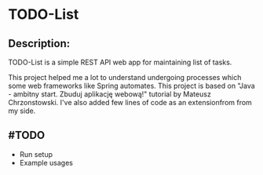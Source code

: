 # TODO-List

## Description:
TODO-List is a simple REST API web app for maintaining list of tasks.

This project helped me a lot to understand undergoing processes which some web frameworks like Spring automates.
This project is based on "Java - ambitny start. Zbuduj aplikację webową!" tutorial by Mateusz Chrzonstowski. I've also added few lines of code as an extensionfrom from my side. 

## #TODO
* Run setup
* Example usages
